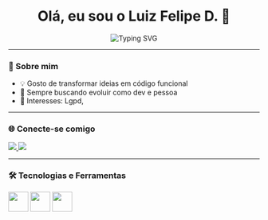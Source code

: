 <h1 align="center">Olá, eu sou o Luiz Felipe D. 👋</h1>

<p align="center">
  <img src="https://readme-typing-svg.herokuapp.com?font=Fira+Code&size=25&pause=1000&color=00FF99&center=true&vCenter=true&width=435&lines=Desenvolvedor+De+Ds;Apaixonado+por+tecnologia;Sempre+aprendendo+algo+novo!" alt="Typing SVG" />
</p>

---

### 🚀 Sobre mim

- 💡 Gosto de transformar ideias em código funcional  
- 🌱 Sempre buscando evoluir como dev e pessoa  
- 🎯 Interesses: Lgpd, 

---

### 🌐 Conecte-se comigo

<p align="left">
  <a href="https://www.linkedin.com/in/luiz-felipe-allage-dionysio" target="_blank">
    <img src="https://img.shields.io/badge/LinkedIn-blue?style=for-the-badge&logo=linkedin&logoColor=white" />
  </a>
  <a href="mailto:luiz.felipeallagedd@gmail.com">
    <img src="https://img.shields.io/badge/Email-D14836?style=for-the-badge&logo=gmail&logoColor=white" />
  </a>
</p>

---

### 🛠️ Tecnologias e Ferramentas

<p align="left">
  <img src="https://cdn.jsdelivr.net/gh/devicons/devicon/icons/javascript/javascript-original.svg" width="40" />
  <img src="https://cdn.jsdelivr.net/gh/devicons/devicon/icons/typescript/typescript-original.svg" width="40" />
  <img src="https://cdn.jsdelivr.net/gh/devicons/devicon/icons/react/react-original.svg" width="40" />
  <img src="https://cdn.jsd
